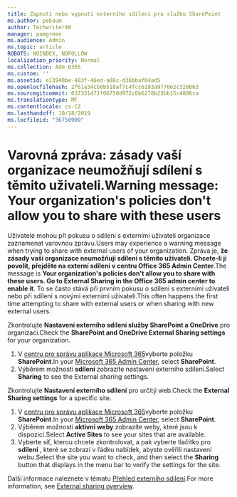 ```yaml
---
title: Zapnutí nebo vypnutí externího sdílení pro službu SharePoint
ms.author: pebaum
author: Techwriter40
manager: pamgreen
ms.audience: Admin
ms.topic: article
ROBOTS: NOINDEX, NOFOLLOW
localization_priority: Normal
ms.collection: Adm_O365
ms.custom: ''
ms.assetid: e13940be-483f-46ed-a88c-d36bbaf04ad5
ms.openlocfilehash: 2f61a34cb0b510af7c4fcc6193a977662c328063
ms.sourcegitcommit: 037331d71f06750d972c0b6278b23bb15c4806ca
ms.translationtype: MT
ms.contentlocale: cs-CZ
ms.lasthandoff: 10/18/2019
ms.locfileid: "36750909"
---
```

# <a name="warning-message-your-organizations-policies-dont-allow-you-to-share-with-these-users"></a><span data-ttu-id="49cdd-102">Varovná zpráva: zásady vaší organizace neumožňují sdílení s těmito uživateli.</span><span class="sxs-lookup"><span data-stu-id="49cdd-102">Warning message: Your organization's policies don't allow you to share with these users</span></span>

<span data-ttu-id="49cdd-103">Uživatelé mohou při pokusu o sdílení s externími uživateli organizace zaznamenat varovnou zprávu.</span><span class="sxs-lookup"><span data-stu-id="49cdd-103">Users may experience a warning message when trying to share with external users of your organization.</span></span> <span data-ttu-id="49cdd-104">Zpráva je, **že zásady vaší organizace neumožňují sdílení s těmito uživateli. Chcete-li ji povolit, přejděte na externí sdílení v centru Office 365 Admin Center**.</span><span class="sxs-lookup"><span data-stu-id="49cdd-104">The message is **Your organization's policies don't allow you to share with these users. Go to External Sharing in the Office 365 admin center to enable it**.</span></span> <span data-ttu-id="49cdd-105">To se často stává při prvním pokusu o sdílení s externími uživateli nebo při sdílení s novými externími uživateli.</span><span class="sxs-lookup"><span data-stu-id="49cdd-105">This often happens the first time attempting to share with external users or when sharing with new external users.</span></span>

<span data-ttu-id="49cdd-106">Zkontrolujte **Nastavení externího sdílení služby SharePoint a OneDrive** pro organizaci.</span><span class="sxs-lookup"><span data-stu-id="49cdd-106">Check the **SharePoint and OneDrive External Sharing settings** for your organization.</span></span>

1. <span data-ttu-id="49cdd-107">V [centru pro správu aplikace Microsoft 365](https://admin.microsoft.com/AdminPortal/Home#/homepage">https://admin.microsoft.com/)vyberte položku **SharePoint**.</span><span class="sxs-lookup"><span data-stu-id="49cdd-107">In your [Microsoft 365 Admin Center](https://admin.microsoft.com/AdminPortal/Home#/homepage">https://admin.microsoft.com/), select **SharePoint**.</span></span>
3. <span data-ttu-id="49cdd-108">Výběrem možnosti **sdílení** zobrazíte nastavení externího sdílení.</span><span class="sxs-lookup"><span data-stu-id="49cdd-108">Select **Sharing** to see the External sharing settings.</span></span>

<span data-ttu-id="49cdd-109">Zkontrolujte **Nastavení externího sdílení** pro určitý web.</span><span class="sxs-lookup"><span data-stu-id="49cdd-109">Check the **External Sharing settings** for a specific site.</span></span>

1. <span data-ttu-id="49cdd-110">V [centru pro správu aplikace Microsoft 365](https://admin.microsoft.com/AdminPortal/Home#/homepage">https://admin.microsoft.com/)vyberte položku **SharePoint**.</span><span class="sxs-lookup"><span data-stu-id="49cdd-110">In your [Microsoft 365 Admin Center](https://admin.microsoft.com/AdminPortal/Home#/homepage">https://admin.microsoft.com/), select **SharePoint**.</span></span>
2. <span data-ttu-id="49cdd-111">Výběrem možnosti **aktivní weby** zobrazíte weby, které jsou k dispozici.</span><span class="sxs-lookup"><span data-stu-id="49cdd-111">Select **Active Sites** to see your sites that are available.</span></span>
3. <span data-ttu-id="49cdd-112">Vyberte síť, kterou chcete zkontrolovat, a pak vyberte tlačítko pro **sdílení** , které se zobrazí v řádku nabídek, abyste ověřili nastavení webu.</span><span class="sxs-lookup"><span data-stu-id="49cdd-112">Select the site you want to check, and then select the **Sharing** button that displays in the menu bar to verify the settings for the site.</span></span>

<span data-ttu-id="49cdd-113">Další informace naleznete v tématu [Přehled externího sdílení](https://docs.microsoft.com/sharepoint/external-sharing-overview).</span><span class="sxs-lookup"><span data-stu-id="49cdd-113">For more information, see [External sharing overview](https://docs.microsoft.com/sharepoint/external-sharing-overview).</span></span>